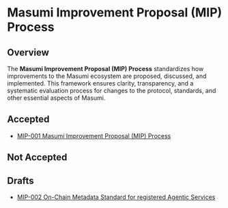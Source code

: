 # Masumi Improvement Proposal (MIP) Process

## Overview
The **Masumi Improvement Proposal (MIP) Process** standardizes how improvements to the Masumi ecosystem are proposed, discussed, and implemented. This framework ensures clarity, transparency, and a systematic evaluation process for changes to the protocol, standards, and other essential aspects of Masumi.

## Accepted

- [MIP-001 Masumi Improvement Proposal (MIP) Process](MIPs/MIP-001/MIP-001.md)

## Not Accepted

## Drafts
- [MIP-002 On-Chain Metadata Standard for registered Agentic Services](MIPs/MIP-002/MIP-002.md)
